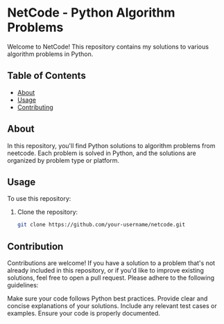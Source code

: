 # NetCode - Python Algorithm Problems

Welcome to NetCode! This repository contains my solutions to various algorithm problems in Python.

## Table of Contents

- [About](#about)
- [Usage](#usage)
- [Contributing](#contributing)

## About

In this repository, you'll find Python solutions to algorithm problems from neetcode. Each problem is solved in Python, and the solutions are organized by problem type or platform.

## Usage

To use this repository:

1. Clone the repository:

   ```bash
   git clone https://github.com/your-username/netcode.git
   ```

## Contribution

Contributions are welcome! If you have a solution to a problem that's not already included in this repository, or if you'd like to improve existing solutions, feel free to open a pull request. Please adhere to the following guidelines:

Make sure your code follows Python best practices.
Provide clear and concise explanations of your solutions.
Include any relevant test cases or examples.
Ensure your code is properly documented.
